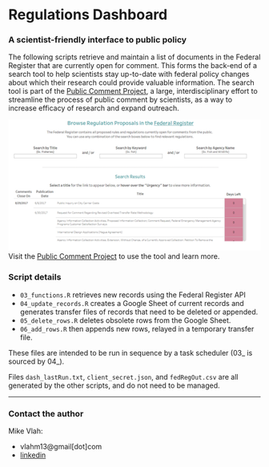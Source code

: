 # Regulations Dashboard

### A scientist-friendly interface to public policy

The following scripts retrieve and maintain a list of documents in the Federal Register that are currently open for comment. This forms the back-end of a search tool to help scientists stay up-to-date with federal policy changes about which their research could provide valuable information. The search tool is part of the [Public Comment Project](https://publiccommentproject.org/), a large, interdisciplinary effort to streamline the process of public comment by scientists, as a way to increase efficacy of research and expand outreach.

![demo_image](demo_image.png)
Visit the [Public Comment Project](https://publiccommentproject.org/) to use the tool and learn more.

### Script details
   + `03_functions.R` retrieves new records using the Federal Register API   
   + `04_update_records.R` creates a Google Sheet of current records and generates transfer files of records that need to be deleted or appended.  
   + `05_delete_rows.R` deletes obsolete rows from the Google Sheet.  
   + `06_add_rows.R` then appends new rows, relayed in a temporary transfer file.  

These files are intended to be run in sequence by a task scheduler (03\_ is sourced by 04\_).  

Files `dash_lastRun.txt`, `client_secret.json`, and `fedRegOut.csv` are all generated by the other scripts, and do not need to be managed.

---
### Contact the author
Mike Vlah:
+ vlahm13@gmail[dot]com
+ [linkedin](https://www.linkedin.com/in/michaelvlah)
